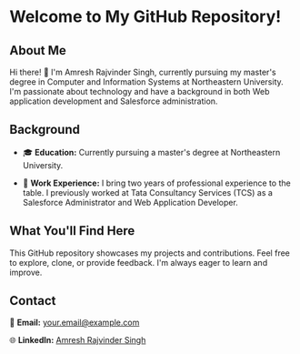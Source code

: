 # Welcome to My GitHub Repository!

## About Me

Hi there! 👋 I'm Amresh Rajvinder Singh, currently pursuing my master's degree in Computer and Information Systems at Northeastern University. I'm passionate about technology and have a background in both Web application development and Salesforce administration.

## Background

- 🎓 **Education:** Currently pursuing a master's degree at Northeastern University.
  
- 💼 **Work Experience:** I bring two years of professional experience to the table. I previously worked at Tata Consultancy Services (TCS) as a Salesforce Administrator and Web Application Developer.

## What You'll Find Here

This GitHub repository showcases my projects and contributions. Feel free to explore, clone, or provide feedback. I'm always eager to learn and improve.

## Contact

📧 **Email:** [your.email@example.com](mailto:singh.amre@northeastern.edu)

🌐 **LinkedIn:** [Amresh Rajvinder Singh](https://www.linkedin.com/in/amresh-rajvinder-singh-795a4718b)



